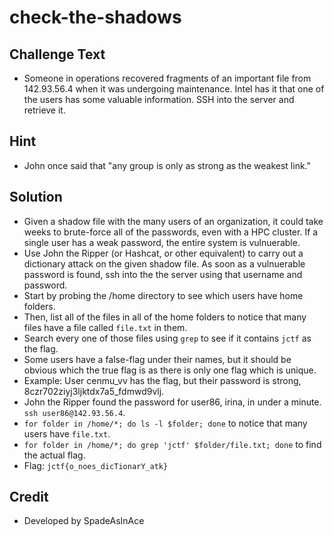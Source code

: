 # check-the-shadows

## Challenge Text
* Someone in operations recovered fragments of an important file from 142.93.56.4 when it was undergoing maintenance. Intel has it that one of the users has some valuable information. SSH into the server and retrieve it.

## Hint
* John once said that "any group is only as strong as the weakest link."

## Solution
* Given a shadow file with the many users of an organization, it could take weeks to brute-force all of the passwords, even with a HPC cluster. If a single user has a weak password, the entire system is vulnuerable.
* Use John the Ripper (or Hashcat, or other equivalent) to carry out a dictionary attack on the given shadow file. As soon as a vulnuerable password is found, ssh into the the server using that username and password.
* Start by probing the /home directory to see which users have home folders. 
* Then, list all of the files in all of the home folders to notice that many files have a file called `file.txt` in them. 
* Search every one of those files using `grep` to see if it contains `jctf` as the flag.
* Some users have a false-flag under their names, but it should be obvious which the true flag is as there is only one flag which is unique.
* Example: User cenmu_vv has the flag, but their password is strong, 8czr702ziyj3ljktdx7a5_fdmwd9vlj.
* John the Ripper found the password for user86, irina, in under a minute. `ssh user86@142.93.56.4`.
* `for folder in /home/*; do ls -l $folder; done` to notice that many users have `file.txt`.
* `for folder in /home/*; do grep 'jctf' $folder/file.txt; done` to find the actual flag.
* Flag: `jctf{o_noes_dicTionarY_atk}`

## Credit
* Developed by SpadeAsInAce
